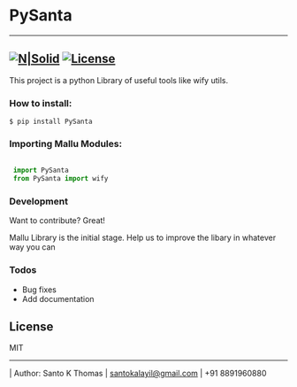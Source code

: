 # PySanta
---

[![N|Solid](https://www.python.org/static/community_logos/python-powered-w-70x28.png)](https://www.python.org/)
[![License](https://img.shields.io/badge/license-MIT-green.svg?style=flat)](https://github.com/santokalayil/mallu/blob/master/LICENSE)
---
This project is a python Library of useful tools like wify utils. 

### How to install:
```
$ pip install PySanta
```
### Importing Mallu Modules:
```python
 
 import PySanta
 from PySanta import wify

```

### Development

Want to contribute? Great!

Mallu Library is the initial stage. Help us to improve the libary in whatever way you can


### Todos

 - Bug fixes
 - Add documentation

License
----

MIT

---
| Author: Santo K Thomas | santokalayil@gmail.com | +91 8891960880
